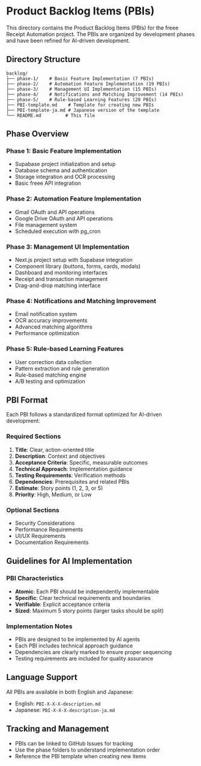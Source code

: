 # Product Backlog Items (PBIs)

This directory contains the Product Backlog Items (PBIs) for the freee Receipt Automation project. The PBIs are
organized by development phases and have been refined for AI-driven development.

## Directory Structure

```text
backlog/
├── phase-1/    # Basic Feature Implementation (7 PBIs)
├── phase-2/    # Automation Feature Implementation (19 PBIs)
├── phase-3/    # Management UI Implementation (15 PBIs)
├── phase-4/    # Notifications and Matching Improvement (14 PBIs)
├── phase-5/    # Rule-based Learning Features (20 PBIs)
├── PBI-template.md    # Template for creating new PBIs
├── PBI-template-ja.md # Japanese version of the template
└── README.md         # This file
```

## Phase Overview

### Phase 1: Basic Feature Implementation

- Supabase project initialization and setup
- Database schema and authentication
- Storage integration and OCR processing
- Basic freee API integration

### Phase 2: Automation Feature Implementation

- Gmail OAuth and API operations
- Google Drive OAuth and API operations
- File management system
- Scheduled execution with pg_cron

### Phase 3: Management UI Implementation

- Next.js project setup with Supabase integration
- Component library (buttons, forms, cards, modals)
- Dashboard and monitoring interfaces
- Receipt and transaction management
- Drag-and-drop matching interface

### Phase 4: Notifications and Matching Improvement

- Email notification system
- OCR accuracy improvements
- Advanced matching algorithms
- Performance optimization

### Phase 5: Rule-based Learning Features

- User correction data collection
- Pattern extraction and rule generation
- Rule-based matching engine
- A/B testing and optimization

## PBI Format

Each PBI follows a standardized format optimized for AI-driven development:

### Required Sections

1. **Title**: Clear, action-oriented title
2. **Description**: Context and objectives
3. **Acceptance Criteria**: Specific, measurable outcomes
4. **Technical Approach**: Implementation guidance
5. **Testing Requirements**: Verification methods
6. **Dependencies**: Prerequisites and related PBIs
7. **Estimate**: Story points (1, 2, 3, or 5)
8. **Priority**: High, Medium, or Low

### Optional Sections

- Security Considerations
- Performance Requirements
- UI/UX Requirements
- Documentation Requirements

## Guidelines for AI Implementation

### PBI Characteristics

- **Atomic**: Each PBI should be independently implementable
- **Specific**: Clear technical requirements and boundaries
- **Verifiable**: Explicit acceptance criteria
- **Sized**: Maximum 5 story points (larger tasks should be split)

### Implementation Notes

- PBIs are designed to be implemented by AI agents
- Each PBI includes technical approach guidance
- Dependencies are clearly marked to ensure proper sequencing
- Testing requirements are included for quality assurance

## Language Support

All PBIs are available in both English and Japanese:

- English: `PBI-X-X-X-description.md`
- Japanese: `PBI-X-X-X-description-ja.md`

## Tracking and Management

- PBIs can be linked to GitHub Issues for tracking
- Use the phase folders to understand implementation order
- Reference the PBI template when creating new items
